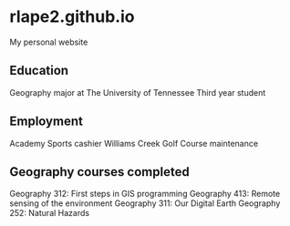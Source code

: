 # rlape2.github.io
My personal website 

## Education
Geography major at The University of Tennessee
Third year student

## Employment
Academy Sports cashier
Williams Creek Golf Course maintenance 

## Geography courses completed
Geography 312: First steps in GIS programming
Geography 413: Remote sensing of the environment
Geography 311: Our Digital Earth
Geography 252: Natural Hazards 
